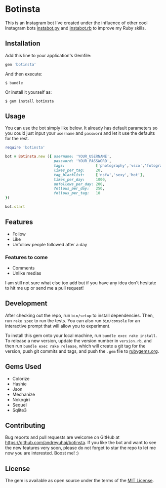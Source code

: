 # Botinsta

This is an Instagram bot I've created under the influence of other cool Instagram bots [instabot.py](https://github.com/instabot-py) and [instabot.rb](https://github.com/eVanilla/instabot.rb/) to improve my Ruby skills.

## Installation

Add this line to your application's Gemfile:

```ruby
gem 'botinsta'
```

And then execute:

    $ bundle

Or install it yourself as:

    $ gem install botinsta

## Usage

You can use the bot simply like below. It already has default parameters so you could just input your `username` and `password` and let it use the defaults for the rest.
```ruby
require 'botinsta'

bot = Botinsta.new ({ username: 'YOUR_USERNAME',
                      password: 'YOUR_PASSWORD',
                      tags:              ['photography','vsco','fotografia'],
                      likes_per_tag:     20,
                      tag_blacklist:     ['nsfw','sexy','hot'],
                      likes_per_day:     1000,
                      unfollows_per_day: 200,
                      follows_per_day:   250,
                      follows_per_tag:   10
})

bot.start
```

## Features

  * Follow
  * Like
  * Unfollow people followed after a day

### Features to come

  * Comments
  * Unlike medias

I am still not sure what else too add but if you have any idea don't hesitate to hit me up or send me a pull request!

## Development

After checking out the repo, run `bin/setup` to install dependencies. Then, run `rake spec` to run the tests. You can also run `bin/console` for an interactive prompt that will allow you to experiment.

To install this gem onto your local machine, run `bundle exec rake install`. To release a new version, update the version number in `version.rb`, and then run `bundle exec rake release`, which will create a git tag for the version, push git commits and tags, and push the `.gem` file to [rubygems.org](https://rubygems.org).

## Gems Used

  * Colorize
  * Hashie
  * Json
  * Mechanize
  * Nokogiri
  * Sequel
  * Sqlite3

## Contributing

Bug reports and pull requests are welcome on GitHub at https://github.com/andreyuhai/botinsta.
If you like the bot and want to see the new features very soon, please do not forget to star the repo to let me now you are interested. Boost me! :)

## License

The gem is available as open source under the terms of the [MIT License](https://opensource.org/licenses/MIT).
